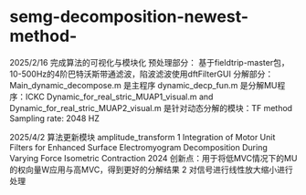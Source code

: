 # semg-decomposition-newest-method-
2025/2/16 完成算法的可视化与模块化
预处理部分：
基于fieldtrip-master包，10-500Hz的4阶巴特沃斯带通滤波，陷波滤波使用dftFilterGUI
分解部分：
Main_dynamic_decompose.m 是主程序
dynamic_decp_fun.m 是分解MU程序：ICKC
Dynamic_for_real_stric_MUAP1_visual.m and Dynamic_for_real_stric_MUAP2_visual.m 是针对动态分解的模块：TF method
Sampling rate: 2048 HZ

2025/4/2 算法更新模块 amplitude_transform
1 Integration of Motor Unit Filters for Enhanced Surface Electromyogram Decomposition During Varying Force Isometric Contraction 2024
创新点：用于将低MVC情况下的MU的权向量W应用与高MVC，得到更好的分解结果
2 对信号进行线性放大缩小进行处理 
